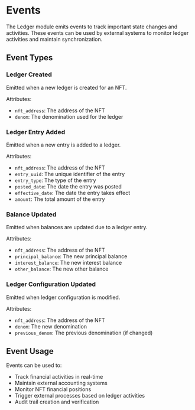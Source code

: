 # Events

The Ledger module emits events to track important state changes and activities. These events can be used by external systems to monitor ledger activities and maintain synchronization.

## Event Types

### Ledger Created
Emitted when a new ledger is created for an NFT.

Attributes:
- `nft_address`: The address of the NFT
- `denom`: The denomination used for the ledger

### Ledger Entry Added
Emitted when a new entry is added to a ledger.

Attributes:
- `nft_address`: The address of the NFT
- `entry_uuid`: The unique identifier of the entry
- `entry_type`: The type of the entry
- `posted_date`: The date the entry was posted
- `effective_date`: The date the entry takes effect
- `amount`: The total amount of the entry

### Balance Updated
Emitted when balances are updated due to a ledger entry.

Attributes:
- `nft_address`: The address of the NFT
- `principal_balance`: The new principal balance
- `interest_balance`: The new interest balance
- `other_balance`: The new other balance

### Ledger Configuration Updated
Emitted when ledger configuration is modified.

Attributes:
- `nft_address`: The address of the NFT
- `denom`: The new denomination
- `previous_denom`: The previous denomination (if changed)

## Event Usage

Events can be used to:
- Track financial activities in real-time
- Maintain external accounting systems
- Monitor NFT financial positions
- Trigger external processes based on ledger activities
- Audit trail creation and verification 